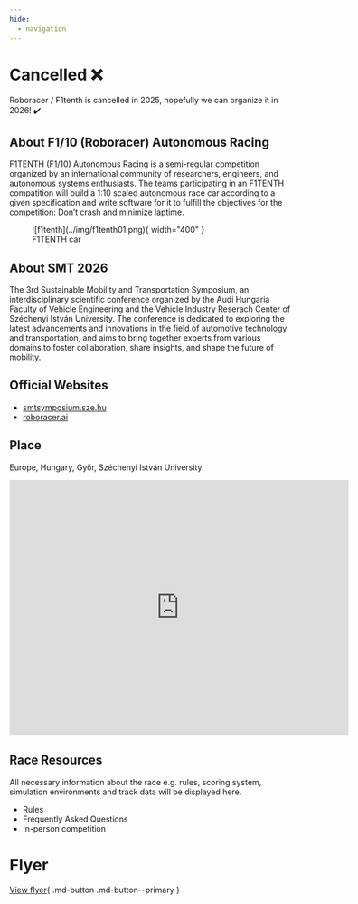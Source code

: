 ```yaml
---
hide:
  - navigation
---
```


# Cancelled ❌

Roboracer / F1tenth is cancelled in 2025, hopefully we can organize it in 2026! ✔️


## About F1/10 (Roboracer) Autonomous Racing

F1TENTH (F1/10) Autonomous Racing is a semi-regular competition organized by an international community of researchers, engineers, and autonomous systems enthusiasts. The teams participating in an F1TENTH compatition will build a 1:10 scaled autonomous race car according to a given specification and write software for it to fulfill the objectives for the competition: Don’t crash and minimize laptime.


<figure markdown="span">
  ![f1tenth](../img/f1tenth01.png){ width="400" }
  <figcaption>F1TENTH car</figcaption>
</figure>

## About SMT 2026

The 3rd Sustainable Mobility and Transportation Symposium, an interdisciplinary scientific conference organized by the Audi Hungaria Faculty of Vehicle Engineering and the Vehicle Industry Reserach Center of Széchenyi István University. The conference is dedicated to exploring the latest advancements and innovations in the field of automotive technology and transportation, and aims to bring together experts from various domains to foster collaboration, share insights, and shape the future of mobility. 

## Official Websites

- [smtsymposium.sze.hu](https://smtsymposium.sze.hu/)
- [roboracer.ai](https://roboracer.ai/race.html)



## Place

Europe, Hungary, Győr, Széchenyi István University


<iframe src="https://www.google.com/maps/embed?pb=!1m18!1m12!1m3!1d2685.527007465113!2d17.626114976271186!3d47.69360507119796!2m3!1f0!2f0!3f0!3m2!1i1024!2i768!4f13.1!3m3!1m2!1s0x476bbfde2b86b24d%3A0xb0b816da0af54c2c!2sVehicle%20Industry%20Research%20Center!5e0!3m2!1sen!2shu!4v1732101780142!5m2!1sen!2shu" width="600" height="450" style="border:0;" allowfullscreen="" loading="lazy" referrerpolicy="no-referrer-when-downgrade"></iframe>

## Race Resources

All necessary information about the race e.g. rules, scoring system, simulation environments and track data will be displayed here.

- Rules
- Frequently Asked Questions
- In-person competition

# Flyer

[View flyer](f1tenth_flyer01.pdf){ .md-button .md-button--primary }


